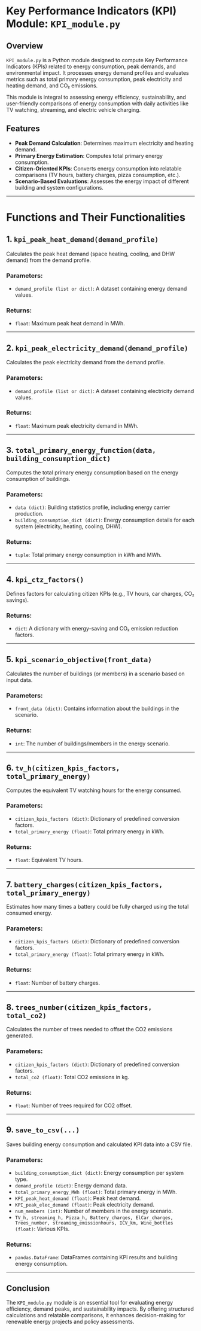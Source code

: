 # Key Performance Indicators (KPI) Module: `KPI_module.py`

## Overview
`KPI_module.py` is a Python module designed to compute Key Performance Indicators (KPIs) related to energy consumption, peak demands, and environmental impact. It processes energy demand profiles and evaluates metrics such as total primary energy consumption, peak electricity and heating demand, and CO₂ emissions.

This module is integral to assessing energy efficiency, sustainability, and user-friendly comparisons of energy consumption with daily activities like TV watching, streaming, and electric vehicle charging.

## Features
- **Peak Demand Calculation**: Determines maximum electricity and heating demand.
- **Primary Energy Estimation**: Computes total primary energy consumption.
- **Citizen-Oriented KPIs**: Converts energy consumption into relatable comparisons (TV hours, battery charges, pizza consumption, etc.).
- **Scenario-Based Evaluations**: Assesses the energy impact of different building and system configurations.

---

# Functions and Their Functionalities

## 1. `kpi_peak_heat_demand(demand_profile)`
Calculates the peak heat demand (space heating, cooling, and DHW demand) from the demand profile.

### Parameters:
- `demand_profile (list or dict)`: A dataset containing energy demand values.

### Returns:
- `float`: Maximum peak heat demand in MWh.

---

## 2. `kpi_peak_electricity_demand(demand_profile)`
Calculates the peak electricity demand from the demand profile.

### Parameters:
- `demand_profile (list or dict)`: A dataset containing electricity demand values.

### Returns:
- `float`: Maximum peak electricity demand in MWh.

---

## 3. `total_primary_energy_function(data, building_consumption_dict)`
Computes the total primary energy consumption based on the energy consumption of buildings.

### Parameters:
- `data (dict)`: Building statistics profile, including energy carrier production.
- `building_consumption_dict (dict)`: Energy consumption details for each system (electricity, heating, cooling, DHW).

### Returns:
- `tuple`: Total primary energy consumption in kWh and MWh.

---

## 4. `kpi_ctz_factors()`
Defines factors for calculating citizen KPIs (e.g., TV hours, car charges, CO₂ savings).

### Returns:
- `dict`: A dictionary with energy-saving and CO₂ emission reduction factors.

---

## 5. `kpi_scenario_objective(front_data)`
Calculates the number of buildings (or members) in a scenario based on input data.

### Parameters:
- `front_data (dict)`: Contains information about the buildings in the scenario.

### Returns:
- `int`: The number of buildings/members in the energy scenario.

---

## 6. `tv_h(citizen_kpis_factors, total_primary_energy)`
Computes the equivalent TV watching hours for the energy consumed.

### Parameters:
- `citizen_kpis_factors (dict)`: Dictionary of predefined conversion factors.
- `total_primary_energy (float)`: Total primary energy in kWh.

### Returns:
- `float`: Equivalent TV hours.

---

## 7. `battery_charges(citizen_kpis_factors, total_primary_energy)`
Estimates how many times a battery could be fully charged using the total consumed energy.

### Parameters:
- `citizen_kpis_factors (dict)`: Dictionary of predefined conversion factors.
- `total_primary_energy (float)`: Total primary energy in kWh.

### Returns:
- `float`: Number of battery charges.

---

## 8. `trees_number(citizen_kpis_factors, total_co2)`
Calculates the number of trees needed to offset the CO2 emissions generated.

### Parameters:
- `citizen_kpis_factors (dict)`: Dictionary of predefined conversion factors.
- `total_co2 (float)`: Total CO2 emissions in kg.

### Returns:
- `float`: Number of trees required for CO2 offset.

---

## 9. `save_to_csv(...)`
Saves building energy consumption and calculated KPI data into a CSV file.

### Parameters:
- `building_consumption_dict (dict)`: Energy consumption per system type.
- `demand_profile (dict)`: Energy demand data.
- `total_primary_energy_MWh (float)`: Total primary energy in MWh.
- `KPI_peak_heat_demand (float)`: Peak heat demand.
- `KPI_peak_elec_demand (float)`: Peak electricity demand.
- `num_members (int)`: Number of members in the energy scenario.
- `TV_h, streaming_h, Pizza_h, Battery_charges, ElCar_charges, Trees_number, streaming_emissionhours, ICV_km, Wine_bottles (float)`: Various KPIs.

### Returns:
- `pandas.DataFrame`: DataFrames containing KPI results and building energy consumption.

---

## Conclusion
The `KPI_module.py` module is an essential tool for evaluating energy efficiency, demand peaks, and sustainability impacts. By offering structured calculations and relatable comparisons, it enhances decision-making for renewable energy projects and policy assessments.
